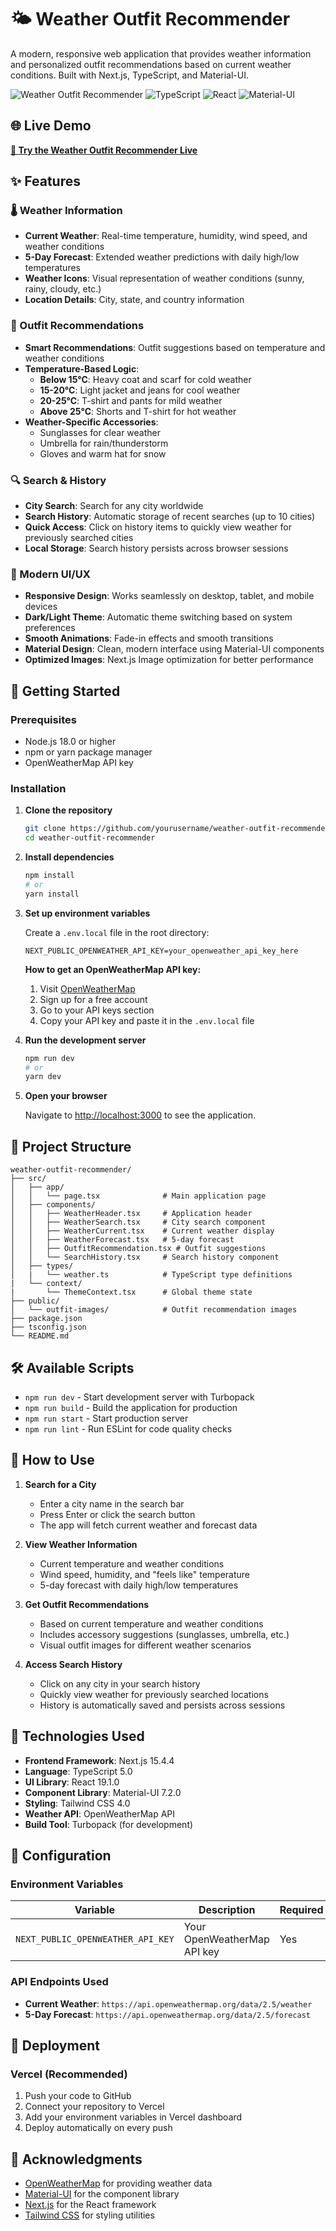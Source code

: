 # 🌤️ Weather Outfit Recommender

A modern, responsive web application that provides weather information and personalized outfit recommendations based on current weather conditions. Built with Next.js, TypeScript, and Material-UI.

![Weather Outfit Recommender](https://img.shields.io/badge/Next.js-15.4.4-black?style=for-the-badge&logo=next.js)
![TypeScript](https://img.shields.io/badge/TypeScript-5.0-blue?style=for-the-badge&logo=typescript)
![React](https://img.shields.io/badge/React-19.1.0-blue?style=for-the-badge&logo=react)
![Material-UI](https://img.shields.io/badge/Material--UI-7.2.0-blue?style=for-the-badge&logo=mui)

## 🌐 Live Demo

**[🚀 Try the Weather Outfit Recommender Live](https://outfit-recommender-two.vercel.app/)**

## ✨ Features

### 🌡️ Weather Information

-   **Current Weather**: Real-time temperature, humidity, wind speed, and weather conditions
-   **5-Day Forecast**: Extended weather predictions with daily high/low temperatures
-   **Weather Icons**: Visual representation of weather conditions (sunny, rainy, cloudy, etc.)
-   **Location Details**: City, state, and country information

### 👕 Outfit Recommendations

-   **Smart Recommendations**: Outfit suggestions based on temperature and weather conditions
-   **Temperature-Based Logic**:
    -   **Below 15°C**: Heavy coat and scarf for cold weather
    -   **15-20°C**: Light jacket and jeans for cool weather
    -   **20-25°C**: T-shirt and pants for mild weather
    -   **Above 25°C**: Shorts and T-shirt for hot weather
-   **Weather-Specific Accessories**:
    -   Sunglasses for clear weather
    -   Umbrella for rain/thunderstorm
    -   Gloves and warm hat for snow

### 🔍 Search & History

-   **City Search**: Search for any city worldwide
-   **Search History**: Automatic storage of recent searches (up to 10 cities)
-   **Quick Access**: Click on history items to quickly view weather for previously searched cities
-   **Local Storage**: Search history persists across browser sessions

### 🎨 Modern UI/UX

-   **Responsive Design**: Works seamlessly on desktop, tablet, and mobile devices
-   **Dark/Light Theme**: Automatic theme switching based on system preferences
-   **Smooth Animations**: Fade-in effects and smooth transitions
-   **Material Design**: Clean, modern interface using Material-UI components
-   **Optimized Images**: Next.js Image optimization for better performance

## 🚀 Getting Started

### Prerequisites

-   Node.js 18.0 or higher
-   npm or yarn package manager
-   OpenWeatherMap API key

### Installation

1. **Clone the repository**

    ```bash
    git clone https://github.com/yourusername/weather-outfit-recommender.git
    cd weather-outfit-recommender
    ```

2. **Install dependencies**

    ```bash
    npm install
    # or
    yarn install
    ```

3. **Set up environment variables**

    Create a `.env.local` file in the root directory:

    ```env
    NEXT_PUBLIC_OPENWEATHER_API_KEY=your_openweather_api_key_here
    ```

    **How to get an OpenWeatherMap API key:**

    1. Visit [OpenWeatherMap](https://openweathermap.org/)
    2. Sign up for a free account
    3. Go to your API keys section
    4. Copy your API key and paste it in the `.env.local` file

4. **Run the development server**

    ```bash
    npm run dev
    # or
    yarn dev
    ```

5. **Open your browser**

    Navigate to [http://localhost:3000](http://localhost:3000) to see the application.

## 📁 Project Structure

```
weather-outfit-recommender/
├── src/
│   ├── app/
│   │   └── page.tsx              # Main application page
│   ├── components/
│   │   ├── WeatherHeader.tsx     # Application header
│   │   ├── WeatherSearch.tsx     # City search component
│   │   ├── WeatherCurrent.tsx    # Current weather display
│   │   ├── WeatherForecast.tsx   # 5-day forecast
│   │   ├── OutfitRecommendation.tsx # Outfit suggestions
│   │   └── SearchHistory.tsx     # Search history component
│   ├── types/
│   |   └── weather.ts            # TypeScript type definitions
|   └── context/
|       └── ThemeContext.tsx      # Global theme state
├── public/
│   └── outfit-images/            # Outfit recommendation images
├── package.json
├── tsconfig.json
└── README.md
```

## 🛠️ Available Scripts

-   `npm run dev` - Start development server with Turbopack
-   `npm run build` - Build the application for production
-   `npm run start` - Start production server
-   `npm run lint` - Run ESLint for code quality checks

## 🎯 How to Use

1. **Search for a City**

    - Enter a city name in the search bar
    - Press Enter or click the search button
    - The app will fetch current weather and forecast data

2. **View Weather Information**

    - Current temperature and weather conditions
    - Wind speed, humidity, and "feels like" temperature
    - 5-day forecast with daily high/low temperatures

3. **Get Outfit Recommendations**

    - Based on current temperature and weather conditions
    - Includes accessory suggestions (sunglasses, umbrella, etc.)
    - Visual outfit images for different weather scenarios

4. **Access Search History**
    - Click on any city in your search history
    - Quickly view weather for previously searched locations
    - History is automatically saved and persists across sessions

## 🎨 Technologies Used

-   **Frontend Framework**: Next.js 15.4.4
-   **Language**: TypeScript 5.0
-   **UI Library**: React 19.1.0
-   **Component Library**: Material-UI 7.2.0
-   **Styling**: Tailwind CSS 4.0
-   **Weather API**: OpenWeatherMap API
-   **Build Tool**: Turbopack (for development)

## 🔧 Configuration

### Environment Variables

| Variable                          | Description                 | Required |
| --------------------------------- | --------------------------- | -------- |
| `NEXT_PUBLIC_OPENWEATHER_API_KEY` | Your OpenWeatherMap API key | Yes      |

### API Endpoints Used

-   **Current Weather**: `https://api.openweathermap.org/data/2.5/weather`
-   **5-Day Forecast**: `https://api.openweathermap.org/data/2.5/forecast`

## 🚀 Deployment

### Vercel (Recommended)

1. Push your code to GitHub
2. Connect your repository to Vercel
3. Add your environment variables in Vercel dashboard
4. Deploy automatically on every push

## 🙏 Acknowledgments

-   [OpenWeatherMap](https://openweathermap.org/) for providing weather data
-   [Material-UI](https://mui.com/) for the component library
-   [Next.js](https://nextjs.org/) for the React framework
-   [Tailwind CSS](https://tailwindcss.com/) for styling utilities
